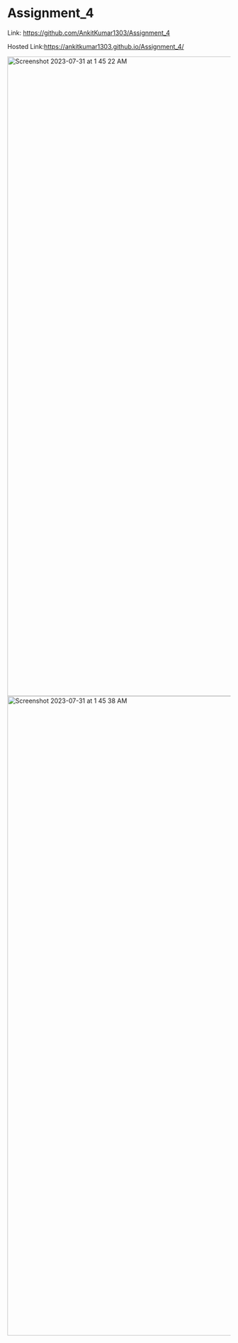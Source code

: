# Assignment_4
Link: https://github.com/AnkitKumar1303/Assignment_4

Hosted Link:https://ankitkumar1303.github.io/Assignment_4/

<img width="1440" alt="Screenshot 2023-07-31 at 1 45 22 AM" src="https://github.com/AnkitKumar1303/Assignment_4/assets/42855900/674951c4-0a5e-4220-9726-774ddd2d10c6">
<img width="1440" alt="Screenshot 2023-07-31 at 1 45 38 AM" src="https://github.com/AnkitKumar1303/Assignment_4/assets/42855900/7bb1f4ef-8b99-4dc3-8b99-e73b39882839">

